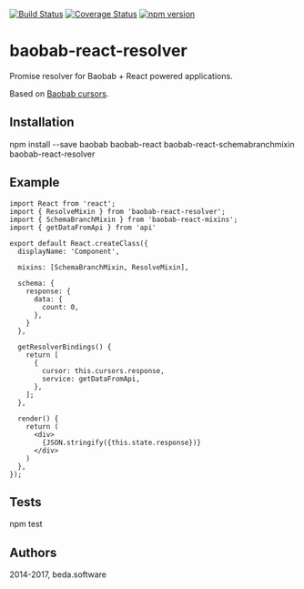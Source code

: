 [![Build Status](https://travis-ci.org/beda-software/baobab-react-resolver.svg)](https://travis-ci.org/beda-software/baobab-react-resolver)
[![Coverage Status](https://coveralls.io/repos/github/beda-software/baobab-react-resolver/badge.svg?branch=master)](https://coveralls.io/github/beda-software/baobab-react-resolver?branch=master)
[![npm version](https://badge.fury.io/js/baobab-react-resolver.svg)](https://badge.fury.io/js/baobab-react-resolver)


baobab-react-resolver
=========

Promise resolver for Baobab + React powered applications.

Based on [Baobab cursors](https://github.com/Yomguithereal/baobab).

## Installation

  npm install --save baobab baobab-react baobab-react-schemabranchmixin baobab-react-resolver

## Example

```
import React from 'react';
import { ResolveMixin } from 'baobab-react-resolver';
import { SchemaBranchMixin } from 'baobab-react-mixins';
import { getDataFromApi } from 'api'

export default React.createClass({
  displayName: 'Component',

  mixins: [SchemaBranchMixin, ResolveMixin],

  schema: {
    response: {
      data: {
        count: 0,
      },
    }
  },

  getResolverBindings() {
    return [
      {
        cursor: this.cursors.response,
        service: getDataFromApi,
      },
    ];
  },

  render() {
    return (
      <div>
        {JSON.stringify({this.state.response})}
      </div>
    )
  },
});

```


## Tests

  npm test

## Authors

2014-2017, beda.software
